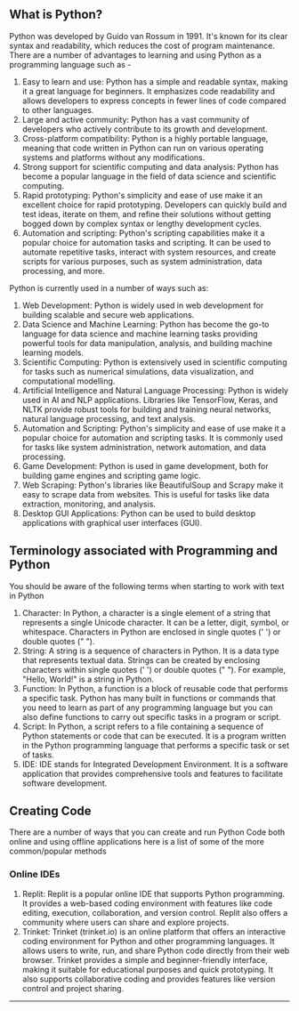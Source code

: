 ## What is Python? 
Python was developed by Guido van Rossum in 1991. It's known for its clear syntax and readability, which reduces the cost of program maintenance. There are a number of advantages to learning and using Python as a programming language such as -
1. Easy to learn and use: Python has a simple and readable syntax, making it a great language for beginners. It emphasizes code readability and allows developers to express concepts in fewer lines of code compared to other languages.
2. Large and active community: Python has a vast community of developers who actively contribute to its growth and development. 
3. Cross-platform compatibility: Python is a highly portable language, meaning that code written in Python can run on various operating systems and platforms without any modifications. 
4. Strong support for scientific computing and data analysis: Python has become a popular language in the field of data science and scientific computing. 
5. Rapid prototyping: Python's simplicity and ease of use make it an excellent choice for rapid prototyping. Developers can quickly build and test ideas, iterate on them, and refine their solutions without getting bogged down by complex syntax or lengthy development cycles.
6. Automation and scripting: Python's scripting capabilities make it a popular choice for automation tasks and scripting. It can be used to automate repetitive tasks, interact with system resources, and create scripts for various purposes, such as system administration, data processing, and more.

Python is currently used in a number of ways such as:
1. Web Development: Python is widely used in web development for building scalable and secure web applications.
2. Data Science and Machine Learning: Python has become the go-to language for data science and machine learning tasks  providing powerful tools for data manipulation, analysis, and building machine learning models.
3. Scientific Computing: Python is extensively used in scientific computing for tasks such as numerical simulations, data visualization, and computational modelling.
4. Artificial Intelligence and Natural Language Processing: Python is widely used in AI and NLP applications. Libraries like TensorFlow, Keras, and NLTK provide robust tools for building and training neural networks, natural language processing, and text analysis.
5. Automation and Scripting: Python's simplicity and ease of use make it a popular choice for automation and scripting tasks. It is commonly used for tasks like system administration, network automation, and data processing.
6. Game Development: Python is used in game development, both for building game engines and scripting game logic.
7. Web Scraping: Python's libraries like BeautifulSoup and Scrapy make it easy to scrape data from websites. This is useful for tasks like data extraction, monitoring, and analysis.
8. Desktop GUI Applications: Python can be used to build desktop applications with graphical user interfaces (GUI).

## Terminology associated with Programming and Python
You should be aware of the following terms when starting to work with text in Python
1. Character: In Python, a character is a single element of a string that represents a single Unicode character. It can be a letter, digit, symbol, or whitespace. Characters in Python are enclosed in single quotes (' ') or double quotes (" ").
2. String: A string is a sequence of characters in Python. It is a data type that represents textual data. Strings can be created by enclosing characters within single quotes (' ') or double quotes (" "). For example, "Hello, World!" is a string in Python.
3. Function: In Python, a function is a block of reusable code that performs a specific task. Python has many built in functions or commands that you need to learn as part of any programming language but you can also define functions to carry out specific tasks in a program or script.
4. Script: In Python, a script refers to a file containing a sequence of Python statements or code that can be executed. It is a program written in the Python programming language that performs a specific task or set of tasks. 
5. IDE: IDE stands for Integrated Development Environment. It is a software application that provides comprehensive tools and features to facilitate software development.

## Creating Code
There are a number of ways that you can create and run Python Code both online and using offline applications here is a list of some of the more common/popular methods

### Online IDEs
1. Replit: Replit is a popular online IDE that supports Python programming. It provides a web-based coding environment with features like code editing, execution, collaboration, and version control. Replit also offers a community where users can share and explore projects.
2. Trinket: Trinket (trinket.io) is an online platform that offers an interactive coding environment for Python and other programming languages. It allows users to write, run, and share Python code directly from their web browser. Trinket provides a simple and beginner-friendly interface, making it suitable for educational purposes and quick prototyping. It also supports collaborative coding and provides features like version control and project sharing.


---
